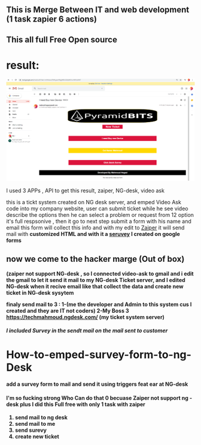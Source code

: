## This is Merge Between IT and web development (1 task zapier 6 actions)

## This all full Free Open source 

# result:
<img src="img1111.PNG">

I used 3 APPs , API to get this result, zaiper, NG-desk, video ask

this is a tickt system created on NG desk server, and emped <a hre="https://videoask.com/">Video Ask</a> code
into my company website, user can submit ticket while he see video 
describe the options then he can select a problem or request from 12 option
it's full respsonive , then it go to next step submit a form with his name and email
this form will collect this info and with my edit to <a  href="https://zapier.com/">Zaiper</a>
it will send mail with <strong>customized HTML and with it a <a href="https://docs.google.com/forms/d/e/1FAIpQLSepNKr7ERrqBT0HaDMgGq4ljXDsM7gUCnzXVCcvFUu3Evu7vw/viewform?usp=sf_link">
seruvey</a> I created on google forms 

## now we come to the hacker marge  (Out of box)

(zaiper not support NG-desk , so I connected video-ask to gmail
and i edit the gmail to let it  send it mail to my NG-desk Ticket server, and I edited
NG-desk when it recive email like that collect the data and create new ticket in NG-desk sysytem

finaly send mail to  3 :
1-(me the developer and Admin to this system cus I created and they are IT not coders)
2-My Boss
3 https://techmahmoud.ngdesk.com/ (my ticket system server)

##### I included Survey in the sendt mail on the mail sent to customer 


# How-to-emped-survey-form-to-ng-Desk
add a survey form to mail and send it using triggers feat ear at NG-desk 


#### I'm so fucking strong Who Can do that 0 becuase Zaiper not support ng -desk plus I did this Full free with only 1 task with zaiper

1.  send mail to ng desk
2.  send mail to me 
3.  send surevy
4.  create new ticket

